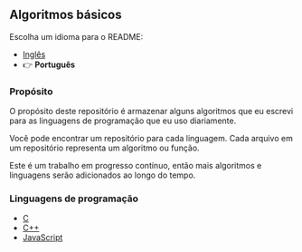 ## Algoritmos básicos

Escolha um idioma para o README:
- [Inglês](https://github.com/InfiniteMarcus/Basic-Algorithms/blob/main/README.md)
- 👉 **Português**

### Propósito

O propósito deste repositório é armazenar alguns algoritmos que eu escrevi para as linguagens de programação que eu uso diariamente.

Você pode encontrar um repositório para cada linguagem. Cada arquivo em um repositório representa um algoritmo ou função.

Este é um trabalho em progresso contínuo, então mais algoritmos e linguagens serão adicionados ao longo do tempo.

### Linguagens de programação

- [C](https://github.com/InfiniteMarcus/Basic-Algorithms/tree/main/c)
- [C++](https://github.com/InfiniteMarcus/Basic-Algorithms/tree/main/c%2B%2B)
- [JavaScript](https://github.com/InfiniteMarcus/Basic-Algorithms/tree/main/javascript)
